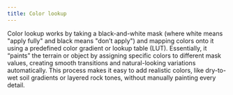 ```yaml
---
title: Color lookup
---
```


Color lookup works by taking a black-and-white mask (where white means "apply fully" and black means "don’t apply") and mapping colors onto it using a predefined color gradient or lookup table (LUT). Essentially, it “paints” the terrain or object by assigning specific colors to different mask values, creating smooth transitions and natural-looking variations automatically. This process makes it easy to add realistic colors, like dry-to-wet soil gradients or layered rock tones, without manually painting every detail.
